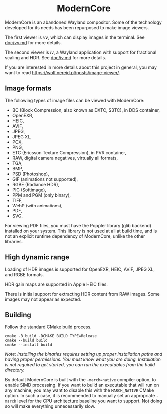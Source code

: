 <div align="center">

# ModernCore

</div>

ModernCore is an abandoned Wayland compositor. Some of the technology developed for its needs has been repurposed to make image viewers.

The first viewer is *vv*, which can display images in the terminal. See [doc/vv.md](doc/vv.md) for more details.

The second viewer is *iv*, a Wayland application with support for fractional scaling and HDR. See [doc/iv.md](doc/iv.md) for more details.

If you are interested in more details about this project in general, you may want to read <https://wolf.nereid.pl/posts/image-viewer/>.

## Image formats

The following types of image files can be viewed with ModernCore:

- BC (Block Compression, also known as DXTC, S3TC), in DDS container,
- OpenEXR,
- HEIC,
- AVIF,
- JPEG,
- JPEG XL,
- PCX,
- PNG,
- ETC (Ericsson Texture Compression), in PVR container,
- RAW, digital camera negatives, virtually all formats,
- TGA,
- BMP,
- PSD (Photoshop),
- GIF (animations not supported),
- RGBE (Radiance HDR),
- PIC (Softimage),
- PPM and PGM (only binary),
- TIFF,
- WebP (with animations),
- PDF,
- SVG.

For viewing PDF files, you must have the Poppler library (glib backend) installed on your system. This library is not used at all at build time, and is not an explicit runtime dependency of ModernCore, unlike the other libraries.

## High dynamic range

Loading of HDR images is supported for OpenEXR, HEIC, AVIF, JPEG XL, and RGBE formats.

HDR gain maps are supported in Apple HEIC files.

There is initial support for extracting HDR content from RAW images. Some images may not appear as expected.

## Building

Follow the standard CMake build process.

```
cmake -B build -DCMAKE_BUILD_TYPE=Release
cmake --build build
cmake --install build
```

*Note: Installing the binaries requires setting up proper installation paths and having proper permissions. You must know what you are doing. Installation is not required to get started, you can run the executables from the build directory.*

By default ModernCore is built with the `-march=native` compiler option, to enable SIMD processing. If you want to build an executable that will run on any machine, you may want to disable this with the `MARCH_NATIVE` CMake option. In such a case, it is recommended to manually set an appropriate `-march` level for the CPU architecture baseline you want to support. Not doing so will make everything unnecessarily slow.
